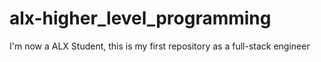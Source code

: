 # alx-higher_level_programming
I'm now a ALX Student, this is my first repository as a full-stack engineer
